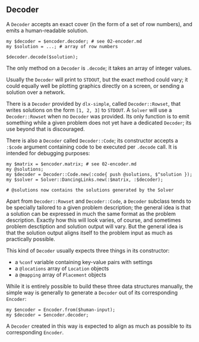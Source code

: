 ## Decoder

A `Decoder` accepts an exact cover (in the form of a set of row
numbers), and emits a human-readable solution.

    my $decoder = $encoder.decoder; # see 02-encoder.md
    my $solution = ...; # array of row numbers
    
    $decoder.decode($solution);

The only method on a `Decoder` is `.decode`; it takes an array of integer
values.

Usually the `Decoder` will print to `STDOUT`, but the exact method could
vary; it could equally well be plotting graphics directly on a screen,
or sending a solution over a network.

There is a `Decoder` provided by `dlx-simple`, called `Decoder::Rowset`,
that writes solutions on the form `[1, 2, 3]` to `STDOUT`. A `Solver`
will use a `Decoder::Rowset` when no `Decoder` was provided. Its only
function is to emit something while a given problem does not yet have
a dedicated `Decoder`; its use beyond that is discouraged.

There is also a `Decoder` called `Decoder::Code`; its constructor accepts
a `:$code` argument containing code to be executed per `.decode` call.
It is intended for debugging purposes:

    my $matrix = $encoder.matrix; # see 02-encoder.md
    my @solutions;
    my $decoder = Decoder::Code.new(:code{ push @solutions, $^solution });
    my $solver = Solver::DancingLinks.new(:$matrix, :$decoder);
    
    # @solutions now contains the solutions generated by the Solver

Apart from `Decoder::Rowset` and `Decoder::Code`, a `Decoder` subclass
tends to be specially tailored to a given problem description; the
general idea is that a solution can be expressed in much the same format
as the problem description. Exactly how this will look varies, of course,
and sometimes problem desctiption and solution output will vary. But
the general idea is that the solution output aligns itself to the
problem input as much as practically possible.

This kind of `Decoder` usually expects three things in its constructor:

* a `%conf` variable containing key-value pairs with settings
* a `@locations` array of `Location` objects
* a `@mapping` array of `Placement` objects

While it is entirely possible to build these three data structures
manually, the simple way is generally to generate a `Decoder` out of its
corresponding `Encoder`:

    my $encoder = Encoder.from($human-input);
    my $decoder = $encoder.decoder;

A `Decoder` created in this way is expected to align as much as possible
to its corresponding `Encoder`.
